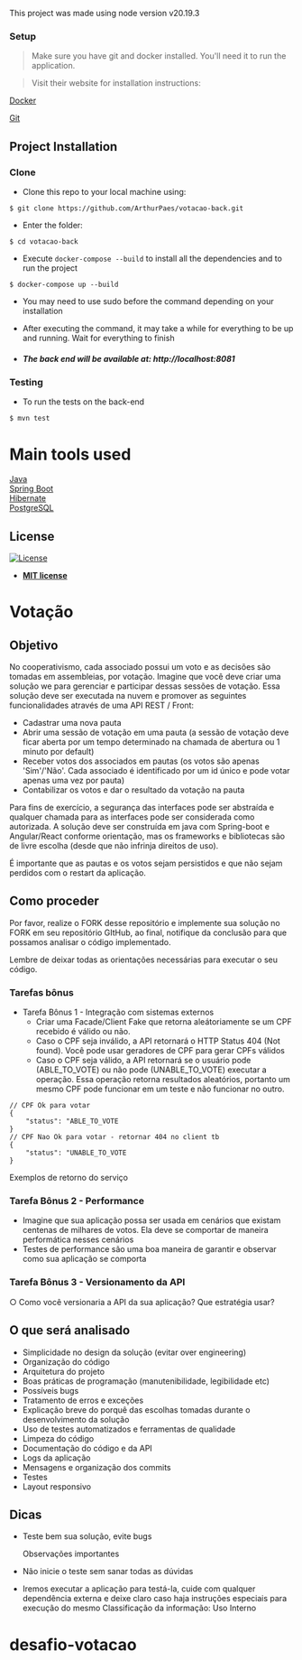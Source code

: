 This project was made using node version v20.19.3

### Setup

> Make sure you have git and docker installed. You'll need it to run the application.

>Visit their website for installation instructions: 

[Docker](https://docs.docker.com/engine/install/)

[Git](https://git-scm.com/book/en/v2/Getting-Started-Installing-Git)

## Project Installation

### Clone

- Clone this repo to your local machine using:

```shell
$ git clone https://github.com/ArthurPaes/votacao-back.git
```

- Enter the folder:

```shell
$ cd votacao-back
```

- Execute `docker-compose --build` to install all the dependencies and to run the project

```shell
$ docker-compose up --build
```
- You may need to use sudo before the command depending on your installation

- After executing the command, it may take a while for everything to be up and running. Wait for everything to finish

- ##### The back end will be available at: http://localhost:8081 



### Testing

- To run the tests on the back-end

```shell
$ mvn test
```

# Main tools used

<a href="https://www.java.com/en/">Java</a> <br/>
<a href="https://github.com/spring-projects/spring-boot">Spring Boot</a> <br/>
<a href="https://github.com/hibernate">Hibernate</a> <br/>
<a href="https://github.com/postgres/postgres">PostgreSQL</a> <br/>


## License

[![License](http://img.shields.io/:license-mit-blue.svg?style=flat-square)](http://badges.mit-license.org)

- **[MIT license](http://opensource.org/licenses/mit-license.php)**


# Votação

## Objetivo

No cooperativismo, cada associado possui um voto e as decisões são tomadas em assembleias, por votação. Imagine que você deve criar uma solução we para gerenciar e participar dessas sessões de votação.
Essa solução deve ser executada na nuvem e promover as seguintes funcionalidades através de uma API REST / Front:

- Cadastrar uma nova pauta
- Abrir uma sessão de votação em uma pauta (a sessão de votação deve ficar aberta por
  um tempo determinado na chamada de abertura ou 1 minuto por default)
- Receber votos dos associados em pautas (os votos são apenas 'Sim'/'Não'. Cada associado
  é identificado por um id único e pode votar apenas uma vez por pauta)
- Contabilizar os votos e dar o resultado da votação na pauta

Para fins de exercício, a segurança das interfaces pode ser abstraída e qualquer chamada para as interfaces pode ser considerada como autorizada. A solução deve ser construída em java com Spring-boot e Angular/React conforme orientação, mas os frameworks e bibliotecas são de livre escolha (desde que não infrinja direitos de uso).

É importante que as pautas e os votos sejam persistidos e que não sejam perdidos com o restart da aplicação.

## Como proceder

Por favor, realize o FORK desse repositório e implemente sua solução no FORK em seu repositório GItHub, ao final, notifique da conclusão para que possamos analisar o código implementado.

Lembre de deixar todas as orientações necessárias para executar o seu código.

### Tarefas bônus

- Tarefa Bônus 1 - Integração com sistemas externos
  - Criar uma Facade/Client Fake que retorna aleátoriamente se um CPF recebido é válido ou não.
  - Caso o CPF seja inválido, a API retornará o HTTP Status 404 (Not found). Você pode usar geradores de CPF para gerar CPFs válidos
  - Caso o CPF seja válido, a API retornará se o usuário pode (ABLE_TO_VOTE) ou não pode (UNABLE_TO_VOTE) executar a operação. Essa operação retorna resultados aleatórios, portanto um mesmo CPF pode funcionar em um teste e não funcionar no outro.

```
// CPF Ok para votar
{
    "status": "ABLE_TO_VOTE
}
// CPF Nao Ok para votar - retornar 404 no client tb
{
    "status": "UNABLE_TO_VOTE
}
```

Exemplos de retorno do serviço

### Tarefa Bônus 2 - Performance

- Imagine que sua aplicação possa ser usada em cenários que existam centenas de
  milhares de votos. Ela deve se comportar de maneira performática nesses
  cenários
- Testes de performance são uma boa maneira de garantir e observar como sua
  aplicação se comporta

### Tarefa Bônus 3 - Versionamento da API

○ Como você versionaria a API da sua aplicação? Que estratégia usar?

## O que será analisado

- Simplicidade no design da solução (evitar over engineering)
- Organização do código
- Arquitetura do projeto
- Boas práticas de programação (manutenibilidade, legibilidade etc)
- Possíveis bugs
- Tratamento de erros e exceções
- Explicação breve do porquê das escolhas tomadas durante o desenvolvimento da solução
- Uso de testes automatizados e ferramentas de qualidade
- Limpeza do código
- Documentação do código e da API
- Logs da aplicação
- Mensagens e organização dos commits
- Testes
- Layout responsivo

## Dicas

- Teste bem sua solução, evite bugs

  Observações importantes
- Não inicie o teste sem sanar todas as dúvidas
- Iremos executar a aplicação para testá-la, cuide com qualquer dependência externa e
  deixe claro caso haja instruções especiais para execução do mesmo
  Classificação da informação: Uso Interno



# desafio-votacao
